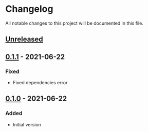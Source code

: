 # Changelog

All notable changes to this project will be documented in this file.

## [Unreleased]

## [0.1.1] - 2021-06-22

### Fixed

- Fixed dependencies error

## [0.1.0] - 2021-06-22

### Added

- Initial version

[unreleased]: https://github.com/ironsource-mobile/designate/compare/v0.1.1...HEAD
[0.1.1]: https://github.com/ironsource-mobile/designate/compare/v0.1.0...v0.1.1
[0.1.0]: https://github.com/ironsource-mobile/designate/compare/f05bc64...v0.1.0
